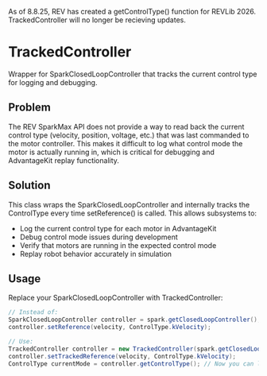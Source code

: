 As of 8.8.25, REV has created a getControlType() function for REVLib 2026. TrackedController will no longer be recieving updates.

# TrackedController

Wrapper for SparkClosedLoopController that tracks the current control type for logging and debugging.

## Problem

The REV SparkMax API does not provide a way to read back the current control type (velocity, position, voltage, etc.) that was last commanded to the motor controller. This makes it difficult to log what control mode the motor is actually running in, which is critical for debugging and AdvantageKit replay functionality.

## Solution

This class wraps the SparkClosedLoopController and internally tracks the ControlType every time setReference() is called. This allows subsystems to:

- Log the current control type for each motor in AdvantageKit
- Debug control mode issues during development
- Verify that motors are running in the expected control mode
- Replay robot behavior accurately in simulation

## Usage

Replace your SparkClosedLoopController with TrackedController:

```java
// Instead of:
SparkClosedLoopController controller = spark.getClosedLoopController();
controller.setReference(velocity, ControlType.kVelocity);

// Use:
TrackedController controller = new TrackedController(spark.getClosedLoopController());
controller.setTrackedReference(velocity, ControlType.kVelocity);
ControlType currentMode = controller.getControlType(); // Now you can log this!
